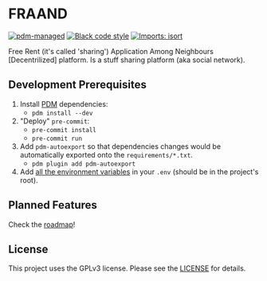 # FRAAND

[![pdm-managed](https://img.shields.io/badge/pdm-managed-blue)](https://pdm.fming.dev)
[![Black code style](https://img.shields.io/badge/code%20style-black-000000.svg)](https://github.com/ambv/black)
[![Imports: isort](https://img.shields.io/badge/%20imports-isort-%231674b1)](https://pycqa.github.io/isort/)

Free Rent (it's called 'sharing') Application Among Neighbours [Decentrilized] platform.
Is a stuff sharing platform (aka social network).

## Development Prerequisites

1. Install [PDM](https://github.com/pdm-project/pdm) dependencies:
    - `pdm install --dev`
2. "Deploy" `pre-commit`:
    - `pre-commit install`
    - `pre-commit run`
3. Add `pdm-autoexport` so that dependencies changes would be automatically exported onto the `requirements/*.txt`.
   - `pdm plugin add pdm-autoexport`
4. Add [all the environment variables](docs/envars.md) in your `.env` (should be in the project's root).

## Planned Features

Check the [roadmap](docs/roadmap.md)!


## License

This project uses the GPLv3 license. Please see the [LICENSE](LICENSE) for details.
